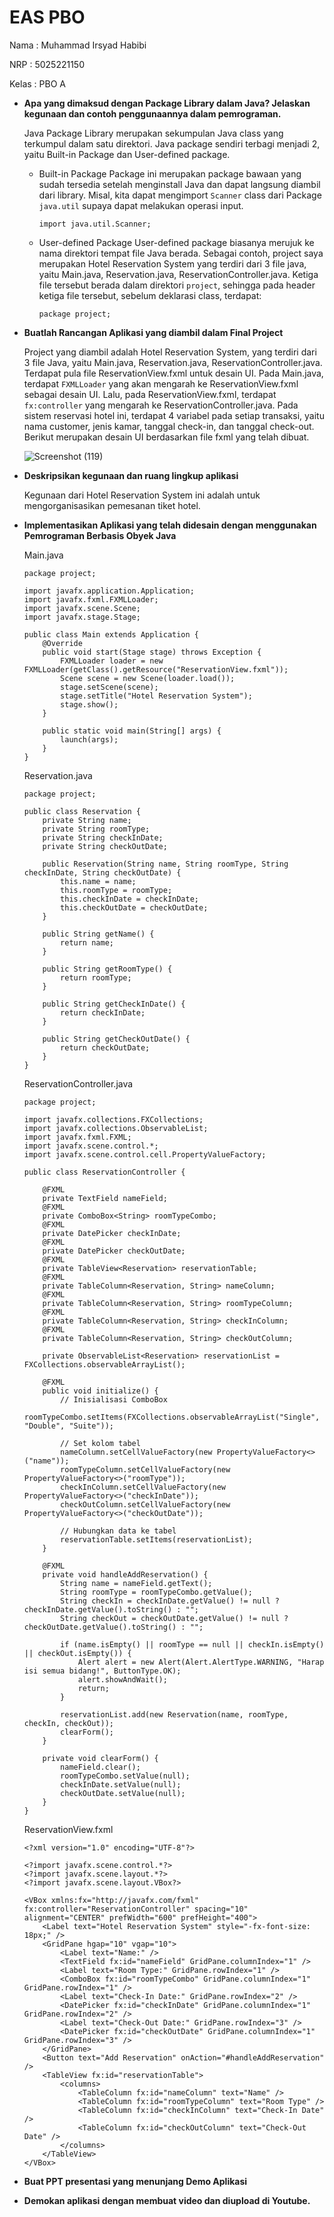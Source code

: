 # EAS PBO

Nama  : Muhammad Irsyad Habibi

NRP  : 5025221150

Kelas  : PBO A

- __Apa yang dimaksud dengan Package Library dalam Java? Jelaskan kegunaan dan contoh penggunaannya dalam pemrograman.__
  
  Java Package Library merupakan sekumpulan Java class yang terkumpul dalam satu direktori. Java package sendiri terbagi menjadi 2, yaitu Built-in Package dan User-defined package.
  - Built-in Package
    Package ini merupakan package bawaan yang sudah tersedia setelah menginstall Java dan dapat langsung diambil dari library. Misal, kita dapat mengimport `Scanner` class dari Package `java.util` supaya dapat melakukan operasi input.
    ```
    import java.util.Scanner;
    ```
  - User-defined Package
    User-defined package biasanya merujuk ke nama direktori tempat file Java berada. Sebagai contoh, project saya merupakan Hotel Reservation System yang terdiri dari 3 file java, yaitu Main.java, Reservation.java, ReservationController.java. Ketiga file tersebut berada dalam direktori `project`, sehingga pada header ketiga file tersebut, sebelum deklarasi class, terdapat:
    ```
    package project;
    ```
    
- __Buatlah Rancangan Aplikasi yang diambil dalam Final Project__
  
  Project yang diambil adalah Hotel Reservation System, yang terdiri dari 3 file Java, yaitu Main.java, Reservation.java, ReservationController.java. Terdapat pula file ReservationView.fxml untuk desain UI. Pada Main.java, terdapat `FXMLLoader` yang akan mengarah ke ReservationView.fxml sebagai desain UI. Lalu, pada ReservationView.fxml, terdapat `fx:controller` yang mengarah ke ReservationController.java.
  Pada sistem reservasi hotel ini, terdapat 4 variabel pada setiap transaksi, yaitu nama customer, jenis kamar, tanggal check-in, dan tanggal check-out.
  Berikut merupakan desain UI berdasarkan file fxml yang telah dibuat.

  ![Screenshot (119)](https://github.com/user-attachments/assets/5dda73c2-aa56-45e8-ad0c-e12e4f2f3112)

- __Deskripsikan kegunaan dan ruang lingkup aplikasi__
  
  Kegunaan dari Hotel Reservation System ini adalah untuk mengorganisasikan pemesanan tiket hotel.
- __Implementasikan Aplikasi yang telah didesain dengan menggunakan Pemrograman Berbasis Obyek Java__
  
  Main.java
  ```
  package project;

  import javafx.application.Application;
  import javafx.fxml.FXMLLoader;
  import javafx.scene.Scene;
  import javafx.stage.Stage;
  
  public class Main extends Application {
      @Override
      public void start(Stage stage) throws Exception {
          FXMLLoader loader = new FXMLLoader(getClass().getResource("ReservationView.fxml"));
          Scene scene = new Scene(loader.load());
          stage.setScene(scene);
          stage.setTitle("Hotel Reservation System");
          stage.show();
      }
  
      public static void main(String[] args) {
          launch(args);
      }
  }

  ```

  Reservation.java

  ```
  package project;

  public class Reservation {
      private String name;
      private String roomType;
      private String checkInDate;
      private String checkOutDate;
  
      public Reservation(String name, String roomType, String checkInDate, String checkOutDate) {
          this.name = name;
          this.roomType = roomType;
          this.checkInDate = checkInDate;
          this.checkOutDate = checkOutDate;
      }
  
      public String getName() {
          return name;
      }
  
      public String getRoomType() {
          return roomType;
      }
  
      public String getCheckInDate() {
          return checkInDate;
      }
  
      public String getCheckOutDate() {
          return checkOutDate;
      }
  }
  ```

  ReservationController.java

  ```
  package project;

  import javafx.collections.FXCollections;
  import javafx.collections.ObservableList;
  import javafx.fxml.FXML;
  import javafx.scene.control.*;
  import javafx.scene.control.cell.PropertyValueFactory;
  
  public class ReservationController {
  
      @FXML
      private TextField nameField;
      @FXML
      private ComboBox<String> roomTypeCombo;
      @FXML
      private DatePicker checkInDate;
      @FXML
      private DatePicker checkOutDate;
      @FXML
      private TableView<Reservation> reservationTable;
      @FXML
      private TableColumn<Reservation, String> nameColumn;
      @FXML
      private TableColumn<Reservation, String> roomTypeColumn;
      @FXML
      private TableColumn<Reservation, String> checkInColumn;
      @FXML
      private TableColumn<Reservation, String> checkOutColumn;
  
      private ObservableList<Reservation> reservationList = FXCollections.observableArrayList();
  
      @FXML
      public void initialize() {
          // Inisialisasi ComboBox
          roomTypeCombo.setItems(FXCollections.observableArrayList("Single", "Double", "Suite"));
  
          // Set kolom tabel
          nameColumn.setCellValueFactory(new PropertyValueFactory<>("name"));
          roomTypeColumn.setCellValueFactory(new PropertyValueFactory<>("roomType"));
          checkInColumn.setCellValueFactory(new PropertyValueFactory<>("checkInDate"));
          checkOutColumn.setCellValueFactory(new PropertyValueFactory<>("checkOutDate"));
  
          // Hubungkan data ke tabel
          reservationTable.setItems(reservationList);
      }
  
      @FXML
      private void handleAddReservation() {
          String name = nameField.getText();
          String roomType = roomTypeCombo.getValue();
          String checkIn = checkInDate.getValue() != null ? checkInDate.getValue().toString() : "";
          String checkOut = checkOutDate.getValue() != null ? checkOutDate.getValue().toString() : "";
  
          if (name.isEmpty() || roomType == null || checkIn.isEmpty() || checkOut.isEmpty()) {
              Alert alert = new Alert(Alert.AlertType.WARNING, "Harap isi semua bidang!", ButtonType.OK);
              alert.showAndWait();
              return;
          }
  
          reservationList.add(new Reservation(name, roomType, checkIn, checkOut));
          clearForm();
      }
  
      private void clearForm() {
          nameField.clear();
          roomTypeCombo.setValue(null);
          checkInDate.setValue(null);
          checkOutDate.setValue(null);
      }
  }
  ```

  ReservationView.fxml

  ```
  <?xml version="1.0" encoding="UTF-8"?>

  <?import javafx.scene.control.*?>
  <?import javafx.scene.layout.*?>
  <?import javafx.scene.layout.VBox?>
  
  <VBox xmlns:fx="http://javafx.com/fxml" fx:controller="ReservationController" spacing="10" alignment="CENTER" prefWidth="600" prefHeight="400">
      <Label text="Hotel Reservation System" style="-fx-font-size: 18px;" />
      <GridPane hgap="10" vgap="10">
          <Label text="Name:" />
          <TextField fx:id="nameField" GridPane.columnIndex="1" />
          <Label text="Room Type:" GridPane.rowIndex="1" />
          <ComboBox fx:id="roomTypeCombo" GridPane.columnIndex="1" GridPane.rowIndex="1" />
          <Label text="Check-In Date:" GridPane.rowIndex="2" />
          <DatePicker fx:id="checkInDate" GridPane.columnIndex="1" GridPane.rowIndex="2" />
          <Label text="Check-Out Date:" GridPane.rowIndex="3" />
          <DatePicker fx:id="checkOutDate" GridPane.columnIndex="1" GridPane.rowIndex="3" />
      </GridPane>
      <Button text="Add Reservation" onAction="#handleAddReservation" />
      <TableView fx:id="reservationTable">
          <columns>
              <TableColumn fx:id="nameColumn" text="Name" />
              <TableColumn fx:id="roomTypeColumn" text="Room Type" />
              <TableColumn fx:id="checkInColumn" text="Check-In Date" />
              <TableColumn fx:id="checkOutColumn" text="Check-Out Date" />
          </columns>
      </TableView>
  </VBox>

  ```
  
- __Buat PPT presentasi yang menunjang Demo Aplikasi__
- __Demokan aplikasi dengan membuat video dan diupload di Youtube.__

